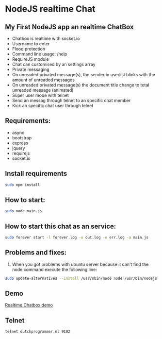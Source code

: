 NodeJS realtime Chat
=========

My First NodeJS app an realtime ChatBox
----
- Chatbox is realtime with socket.io
- Username to enter
- Flood protection
- Command line usage: /help
- RequireJS module
- Chat can customised by an settings array
- Private messaging
- On unreaded privated message(s), the sender in userlist blinks with the amount of unreaded messages
- On unreaded privated message(s) the document title change to total unreaded message (animated)
- Super user mode with telnet
- Send an messag through telnet to an specific chat member
- Kick an specific chat user through telnet

Requirements:
----
  - async
  - bootstrap
  - express
  - jquery
  - requirejs
  - socket.io
  

Install requirements
----

 ```sh
 sudo npm install
 ```

How to start:
----
  
 ```sh
 sudo node main.js
 ```

How to start this chat as an service:
----

  
 ```sh
 sudo forever start -l forever.log -o out.log -e err.log -a main.js
  ```
  
Problems and fixes:
----

1. When you got problems with ubuntu server because it can't find the node command execute the following line:

  
 ```sh
 sudo update-alternatives --install /usr/sbin/node node /usr/bin/nodejs 99
  ```


Demo
----
[Realtime Chatbox demo](http://dutchprogrammer.nl:9001)

Telnet
----
 ```sh
telnet dutchprogrammer.nl 9102
  ```
